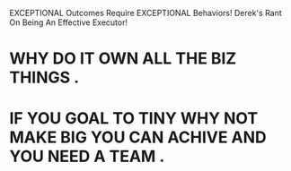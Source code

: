 
EXCEPTIONAL Outcomes Require EXCEPTIONAL Behaviors! Derek's Rant On Being An Effective Executor!


# WHY DO IT OWN ALL THE BIZ THINGS .

# IF YOU GOAL TO TINY WHY NOT MAKE BIG YOU CAN ACHIVE AND YOU NEED A TEAM .

